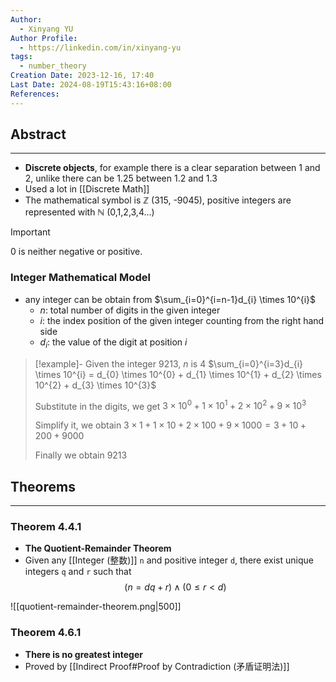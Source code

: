 ```yaml
---
Author:
  - Xinyang YU
Author Profile:
  - https://linkedin.com/in/xinyang-yu
tags:
  - number_theory
Creation Date: 2023-12-16, 17:40
Last Date: 2024-08-19T15:43:16+08:00
References: 
---
```

## Abstract
---
- **Discrete objects**, for example there is a clear separation between $1$ and $2$, unlike there can be $1.25$ between $1.2$ and $1.3$
- Used a lot in [[Discrete Math]]
- The mathematical symbol is $\mathbb{Z}$ (315, -9045), positive integers are represented with $\mathbb{N}$ (0,1,2,3,4...)

>[!important]
> $0$ is neither negative or positive.

### Integer Mathematical Model
- any integer can be obtain from $\sum_{i=0}^{i=n-1}d_{i} \times 10^{i}$
	- $n$: total number of digits in the given integer 
	- $i$: the index position of the given integer counting from the right hand side
	- $d_{i}$: the value of the digit at position $i$

>[!example]- Given the integer $9213$, $n$ is $4$
> $\sum_{i=0}^{i=3}d_{i} \times 10^{i} = d_{0} \times 10^{0} + d_{1} \times 10^{1} + d_{2} \times 10^{2} + d_{3} \times 10^{3}$
> 
> Substitute in the digits, we get $3 \times 10^{0} + 1 \times 10^{1} + 2 \times 10^{2} + 9 \times 10^{3}$
> 
> Simplify it, we obtain $3 \times 1 + 1 \times 10 + 2 \times 100 + 9 \times 1000 = 3 + 10 + 200 + 9000$ 
> 
> Finally we obtain $9213$


## Theorems
---
### Theorem 4.4.1
- **The Quotient-Remainder Theorem**
- Given any [[Integer (整数)]] `n` and positive integer `d`, there exist unique integers `q` and `r` such that
$$
(n = dq + r) \land (0 \le r < d )
$$

![[quotient-remainder-theorem.png|500]]
### Theorem 4.6.1
- **There is no greatest integer**
- Proved by [[Indirect Proof#Proof by Contradiction (矛盾证明法)]]